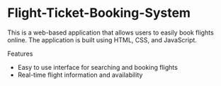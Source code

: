 # Flight-Ticket-Booking-System

This is a web-based application that allows users to easily book flights online. The application is built using HTML, CSS, and JavaScript.

Features
* Easy to use interface for searching and booking flights
* Real-time flight information and availability
